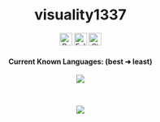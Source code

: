 <h1 align="center">visuality1337</h1>
<a href="https://github.com/visuality1337"></a>

<p align="center">
  <img height="25" src="https://api.visitorbadge.io/api/VisitorHit?user=visuality1337&countColorcountColor&countColor=%23006EFF" alt="Profile Views"/>
  <img height="25" src="https://img.shields.io/github/followers/visuality1337?color=4a12ba&style=for-the-badge&logo=github&label=Follow" alt="Followers"/>
  <img height="25" src="https://img.shields.io/github/stars/visuality1337?color=f429ff&style=for-the-badge&logo=github&label=Stars" alt="Stars"/>
</p>
<h4 align="center">Current Known Languages: (best ➜ least)</h5>
<p align="center">
           <img src="https://skillicons.dev/icons?i=py,cpp,cs,html,php,"/>
</p>

<br>

<p align="center">
  <img src="https://github-readme-stats.vercel.app/api/?username=visuality1337&title_color=674fc9&text_color=9f9f9f&show_icons=true&bg_color=00000000&hide_border=true&icon_color=674fc9&hide_title=true&count_private=true" />
</p>
